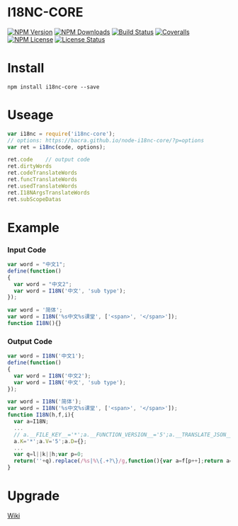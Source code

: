 I18NC-CORE
==================

[![NPM Version][npm-image]][npm-url]
[![NPM Downloads][downloads-image]][npm-url]
[![Build Status][travis-image]][travis-url]
[![Coveralls][coveralls-image]][coveralls-url]
[![NPM License][license-image]][npm-url]
[![License Status][license-status-image]][license-status-url]


# Install

```
npm install i18nc-core --save
```

# Useage

```javascript
var i18nc = require('i18nc-core');
// options: https://bacra.github.io/node-i18nc-core/?p=options
var ret = i18nc(code, options);

ret.code    // output code
ret.dirtyWords
ret.codeTranslateWords
ret.funcTranslateWords
ret.usedTranslateWords
ret.I18NArgsTranslateWords
ret.subScopeDatas
```

# Example

### Input Code

```javascript
var word = "中文1";
define(function()
{
  var word = "中文2";
  var word = I18N('中文', 'sub type');
});

var word = '简体';
var word = I18N('%s中文%s课堂', ['<span>', '</span>']);
function I18N(){}
```

### Output Code

```javascript
var word = I18N('中文1');
define(function()
{
  var word = I18N('中文2');
  var word = I18N('中文', 'sub type');
});

var word = I18N('简体');
var word = I18N('%s中文%s课堂', ['<span>', '</span>']);
function I18N(h,f,i){
  var a=I18N;
  ...
  // a.__FILE_KEY__='*';a.__FUNCTION_VERSION__='5';a.__TRANSLATE_JSON__={};
  a.K='*';a.V='5';a.D={};
  ...
  var q=l||k||h;var p=0;
  return(''+q).replace(/%s|%\{.+?\}/g,function(){var a=f[p++];return a===undefined||a===null?'':a;});
}
```

# Upgrade

[Wiki](https://bacra.github.io/node-i18nc-core/?p=upgrade)



[npm-image]: http://img.shields.io/npm/v/i18nc-core.svg
[downloads-image]: http://img.shields.io/npm/dm/i18nc-core.svg
[npm-url]: https://www.npmjs.org/package/i18nc-core
[travis-image]: http://img.shields.io/travis/Bacra/node-i18nc-core/master.svg?label=linux
[travis-url]: https://travis-ci.org/Bacra/node-i18nc-core
[coveralls-image]: https://img.shields.io/coveralls/Bacra/node-i18nc-core.svg
[coveralls-url]: https://coveralls.io/github/Bacra/node-i18nc-core
[license-image]: http://img.shields.io/npm/l/i18nc-core.svg
[license-status-url]: https://app.fossa.io/projects/git%2Bgithub.com%2FBacra%2Fnode-i18nc-core?ref=badge_shield
[license-status-image]: https://app.fossa.io/api/projects/git%2Bgithub.com%2FBacra%2Fnode-i18nc-core.svg?type=shield

